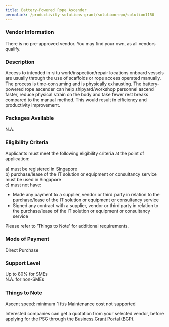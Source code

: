 ```yaml
---
title: Battery-Powered Rope Ascender
permalink: /productivity-solutions-grant/solutionrepo/solution1150
---
```


### Vendor Information
There is no pre-approved vendor. You may find your own, as all vendors qualify.

### Description

Access to intended in-situ work/inspection/repair locations onboard vessels are usually through the use of scaffolds or rope access operated manually. The process is time-consuming and is physically exhausting. The battery-powered rope ascender can help shipyard/workshop personnel ascend faster,  reduce physical strain on the body and take fewer rest breaks compared to the manual method. This would result in efficiency and productivity improvement.

### Packages Available

N.A.

### Eligibility Criteria

Applicants must meet the following eligibility criteria at the point of application:

a) must be registered in Singapore <br>
b) purchase/lease of the IT solution or equipment or consultancy service must be used in Singapore <br>
c) must not have:
- Made any payment to a supplier, vendor or third party in relation to the purchase/lease of the IT solution or equipment or consultancy service
- Signed any contract with a supplier, vendor or third party in relation to the purchase/lease of the IT solution or equipment or consultancy service

Please refer to 'Things to Note' for additional requirements.

### Mode of Payment
Direct Purchase

### Support Level
Up to 80% for SMEs <br>
N.A. for non-SMEs

### Things to Note
Ascent speed: minimum 1 ft/s
Maintenance cost not supported

Interested companies can get a quotation from your selected vendor, before applying for the PSG through the <a target='_blank' href='https://www.businessgrants.gov.sg/'>Business Grant Portal (BGP)</a>.
